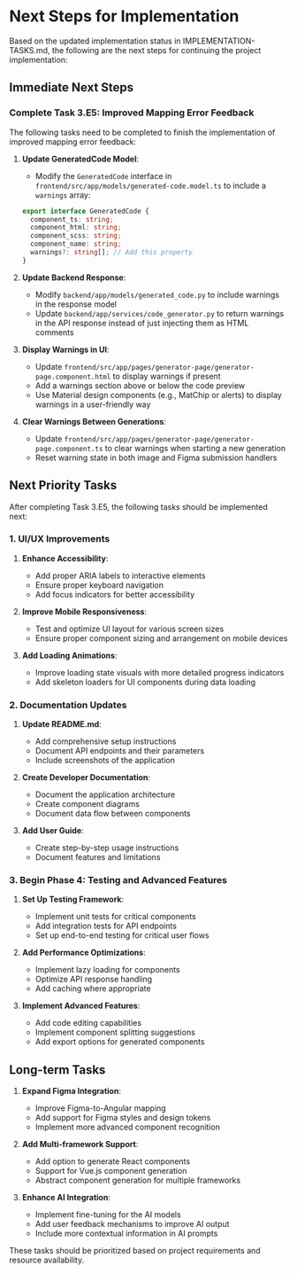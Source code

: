 # Next Steps for Implementation

Based on the updated implementation status in IMPLEMENTATION-TASKS.md, the following are the next steps for continuing the project implementation:

## Immediate Next Steps

### Complete Task 3.E5: Improved Mapping Error Feedback

The following tasks need to be completed to finish the implementation of improved mapping error feedback:

1. **Update GeneratedCode Model**:
   - Modify the `GeneratedCode` interface in `frontend/src/app/models/generated-code.model.ts` to include a `warnings` array:
   ```typescript
   export interface GeneratedCode {
     component_ts: string;
     component_html: string;
     component_scss: string;
     component_name: string;
     warnings?: string[]; // Add this property
   }
   ```

2. **Update Backend Response**:
   - Modify `backend/app/models/generated_code.py` to include warnings in the response model
   - Update `backend/app/services/code_generator.py` to return warnings in the API response instead of just injecting them as HTML comments

3. **Display Warnings in UI**:
   - Update `frontend/src/app/pages/generator-page/generator-page.component.html` to display warnings if present
   - Add a warnings section above or below the code preview
   - Use Material design components (e.g., MatChip or alerts) to display warnings in a user-friendly way

4. **Clear Warnings Between Generations**:
   - Update `frontend/src/app/pages/generator-page/generator-page.component.ts` to clear warnings when starting a new generation
   - Reset warning state in both image and Figma submission handlers

## Next Priority Tasks

After completing Task 3.E5, the following tasks should be implemented next:

### 1. UI/UX Improvements

1. **Enhance Accessibility**:
   - Add proper ARIA labels to interactive elements
   - Ensure proper keyboard navigation
   - Add focus indicators for better accessibility

2. **Improve Mobile Responsiveness**:
   - Test and optimize UI layout for various screen sizes
   - Ensure proper component sizing and arrangement on mobile devices

3. **Add Loading Animations**:
   - Improve loading state visuals with more detailed progress indicators
   - Add skeleton loaders for UI components during data loading

### 2. Documentation Updates

1. **Update README.md**:
   - Add comprehensive setup instructions
   - Document API endpoints and their parameters
   - Include screenshots of the application

2. **Create Developer Documentation**:
   - Document the application architecture
   - Create component diagrams
   - Document data flow between components

3. **Add User Guide**:
   - Create step-by-step usage instructions
   - Document features and limitations

### 3. Begin Phase 4: Testing and Advanced Features

1. **Set Up Testing Framework**:
   - Implement unit tests for critical components
   - Add integration tests for API endpoints
   - Set up end-to-end testing for critical user flows

2. **Add Performance Optimizations**:
   - Implement lazy loading for components
   - Optimize API response handling
   - Add caching where appropriate

3. **Implement Advanced Features**:
   - Add code editing capabilities
   - Implement component splitting suggestions
   - Add export options for generated components

## Long-term Tasks

1. **Expand Figma Integration**:
   - Improve Figma-to-Angular mapping
   - Add support for Figma styles and design tokens
   - Implement more advanced component recognition

2. **Add Multi-framework Support**:
   - Add option to generate React components
   - Support for Vue.js component generation
   - Abstract component generation for multiple frameworks

3. **Enhance AI Integration**:
   - Implement fine-tuning for the AI models
   - Add user feedback mechanisms to improve AI output
   - Include more contextual information in AI prompts

These tasks should be prioritized based on project requirements and resource availability. 